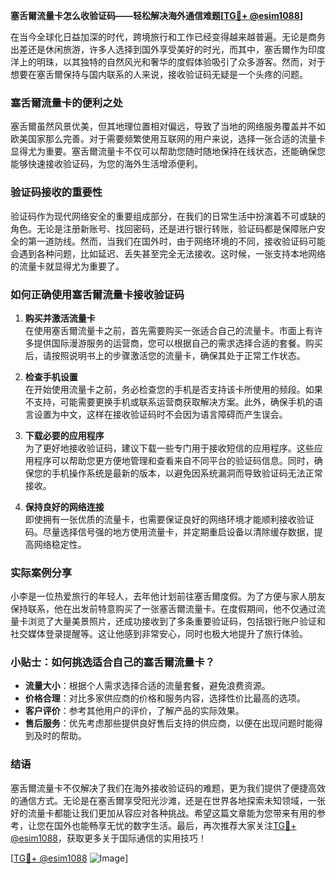**塞舌爾流量卡怎么收验证码——轻松解决海外通信难题[[TG💪+ @esim1088](https://t.me/s/esim1088)]**

在当今全球化日益加深的时代，跨境旅行和工作已经变得越来越普遍。无论是商务出差还是休闲旅游，许多人选择到国外享受美好的时光，而其中，塞舌爾作为印度洋上的明珠，以其独特的自然风光和奢华的度假体验吸引了众多游客。然而，对于想要在塞舌爾保持与国内联系的人来说，接收验证码无疑是一个头疼的问题。

### 塞舌爾流量卡的便利之处

塞舌爾虽然风景优美，但其地理位置相对偏远，导致了当地的网络服务覆盖并不如欧美国家那么完善。对于需要频繁使用互联网的用户来说，选择一张合适的流量卡显得尤为重要。塞舌爾流量卡不仅可以帮助您随时随地保持在线状态，还能确保您能够快速接收验证码，为您的海外生活增添便利。

### 验证码接收的重要性

验证码作为现代网络安全的重要组成部分，在我们的日常生活中扮演着不可或缺的角色。无论是注册新账号、找回密码，还是进行银行转账，验证码都是保障账户安全的第一道防线。然而，当我们在国外时，由于网络环境的不同，接收验证码可能会遇到各种问题，比如延迟、丢失甚至完全无法接收。这时候，一张支持本地网络的流量卡就显得尤为重要了。

### 如何正确使用塞舌爾流量卡接收验证码

1. **购买并激活流量卡**  
   在使用塞舌爾流量卡之前，首先需要购买一张适合自己的流量卡。市面上有许多提供国际漫游服务的运营商，您可以根据自己的需求选择合适的套餐。购买后，请按照说明书上的步骤激活您的流量卡，确保其处于正常工作状态。

2. **检查手机设置**  
   在开始使用流量卡之前，务必检查您的手机是否支持该卡所使用的频段。如果不支持，可能需要更换手机或联系运营商获取解决方案。此外，确保手机的语言设置为中文，这样在接收验证码时不会因为语言障碍而产生误会。

3. **下载必要的应用程序**  
   为了更好地接收验证码，建议下载一些专门用于接收短信的应用程序。这些应用程序可以帮助您更方便地管理和查看来自不同平台的验证码信息。同时，确保您的手机操作系统是最新的版本，以避免因系统漏洞而导致验证码无法正常接收。

4. **保持良好的网络连接**  
   即使拥有一张优质的流量卡，也需要保证良好的网络环境才能顺利接收验证码。尽量选择信号强的地方使用流量卡，并定期重启设备以清除缓存数据，提高网络稳定性。

### 实际案例分享

小李是一位热爱旅行的年轻人，去年他计划前往塞舌爾度假。为了方便与家人朋友保持联系，他在出发前特意购买了一张塞舌爾流量卡。在度假期间，他不仅通过流量卡浏览了大量美景照片，还成功接收到了多条重要验证码，包括银行账户验证和社交媒体登录提醒等。这让他感到非常安心，同时也极大地提升了旅行体验。

### 小贴士：如何挑选适合自己的塞舌爾流量卡？

- **流量大小**：根据个人需求选择合适的流量套餐，避免浪费资源。
- **价格合理**：对比多家供应商的价格和服务内容，选择性价比最高的选项。
- **客户评价**：参考其他用户的评价，了解产品的实际效果。
- **售后服务**：优先考虑那些提供良好售后支持的供应商，以便在出现问题时能得到及时的帮助。

### 结语

塞舌爾流量卡不仅解决了我们在海外接收验证码的难题，更为我们提供了便捷高效的通信方式。无论是在塞舌爾享受阳光沙滩，还是在世界各地探索未知领域，一张好的流量卡都能让我们更加从容应对各种挑战。希望这篇文章能为您带来有用的参考，让您在国外也能畅享无忧的数字生活。最后，再次推荐大家关注[TG💪+ @esim1088](https://t.me/s/esim1088)，获取更多关于国际通信的实用技巧！

[[TG💪+ @esim1088](https://t.me/s/esim1088) ![Image](https://i.postimg.cc/4NQfJmqS/Snipaste-2025-05-13-00-14-12.png)]